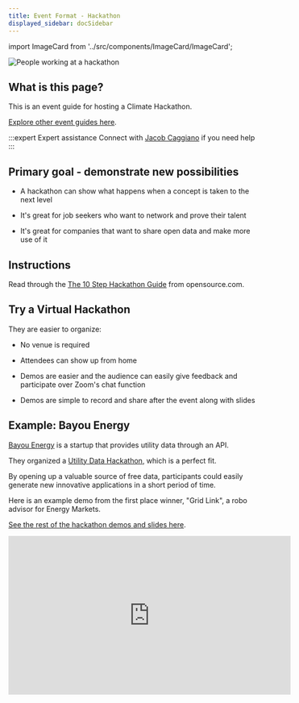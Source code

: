 ```yaml
---
title: Event Format - Hackathon
displayed_sidebar: docSidebar
---
```

import ImageCard from '../src/components/ImageCard/ImageCard';

![People working at a hackathon](/img/hackathon.webp)

## What is this page?

This is an event guide for hosting a Climate Hackathon.

[Explore other event guides here](event-guide).


:::expert Expert assistance
Connect with [Jacob Caggiano](https://linkedin.com/in/lowellbander) if you need help
:::

## Primary goal - demonstrate new possibilities

- A hackathon can show what happens when a concept is taken to the next level

- It's great for job seekers who want to network and prove their talent

- It's great for companies that want to share open data and make more use of it


## Instructions

Read through the [The 10 Step Hackathon Guide](https://opensource.com/article/23/2/hackathon-guide) from opensource.com.

## Try a Virtual Hackathon

They are easier to organize:

- No venue is required

- Attendees can show up from home

- Demos are easier and the audience can easily give feedback and participate over Zoom's chat function

- Demos are simple to record and share after the event along with slides

## Example: Bayou Energy

[Bayou Energy](https://bayou.energy) is a startup that provides utility data through an API.

They organized a [Utility Data Hackathon](https://blog.bayou.energy/blog/utility-data-hackathon-wrap-up-december-2023), which is a perfect fit.

By opening up a valuable source of free data, participants could easily generate new innovative applications in a short period of time.

Here is an example demo from the first place winner, "Grid Link", a robo advisor for Energy Markets.

[See the rest of the hackathon demos and slides here](https://blog.bayou.energy/blog/utility-data-hackathon-wrap-up-december-2023).

<iframe width="560" height="315" src="https://www.youtube.com/embed/imZK_xOeTSk?si=ico8iKm-exRYVWfo" title="YouTube video player" frameborder="0" allow="accelerometer; autoplay; clipboard-write; encrypted-media; gyroscope; picture-in-picture; web-share" referrerpolicy="strict-origin-when-cross-origin" allowfullscreen></iframe>
